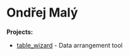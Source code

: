 # Ondřej Malý

**Projects:**
 + [table_wizard](https://github.com/ylam21/table-wizard) - Data arrangement tool
